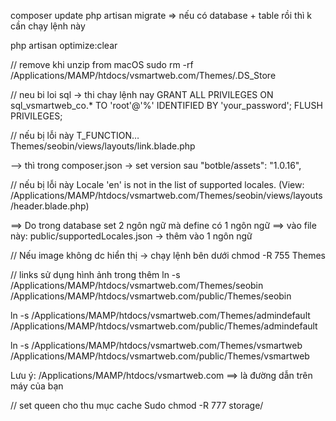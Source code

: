 composer update 
php artisan migrate => nếu có database + table rồi thì k cần chạy lệnh này

php artisan optimize:clear

// remove khi unzip from macOS
sudo rm -rf /Applications/MAMP/htdocs/vsmartweb.com/Themes/.DS_Store 

// neu bi loi sql -> thi chay lệnh nay
GRANT ALL PRIVILEGES ON sql_vsmartweb_co.* TO 'root'@'%' IDENTIFIED BY 'your_password'; FLUSH PRIVILEGES;

// nếu bị lỗi này T_FUNCTION…
Themes/seobin/views/layouts/link.blade.php

—> thì trong composer.json -> set version sau
 "botble/assets": "1.0.16",

// nếu bị lỗi này  Locale 'en' is not in the list of supported locales. (View: /Applications/MAMP/htdocs/vsmartweb.com/Themes/seobin/views/layouts/header.blade.php)

==> Do trong database set 2 ngôn ngữ mà define có 1 ngôn ngữ
==> vào file này: public/supportedLocales.json -> thêm vào 1 ngôn ngữ


// Nếu image không dc hiển thị -> chạy lệnh bên dưới
chmod -R 755 Themes

// links sử dụng hình ảnh trong thêm
ln -s /Applications/MAMP/htdocs/vsmartweb.com/Themes/seobin /Applications/MAMP/htdocs/vsmartweb.com/public/Themes/seobin

ln -s /Applications/MAMP/htdocs/vsmartweb.com/Themes/admindefault /Applications/MAMP/htdocs/vsmartweb.com/public/Themes/admindefault

ln -s /Applications/MAMP/htdocs/vsmartweb.com/Themes/vsmartweb /Applications/MAMP/htdocs/vsmartweb.com/public/Themes/vsmartweb

Lưu ý: /Applications/MAMP/htdocs/vsmartweb.com ==> là đường dẫn trên máy của bạn


// set queen cho thu mục cache
Sudo chmod -R 777 storage/